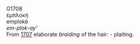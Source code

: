 <body>
  <p>G1708<br>  ἐμπλοκή  <br> emplokē  <br><i>em-plok-ay‘ </i><br>From <a href="g1707.htm">1707</a>  elaborate <i>braiding</i> of the hair: - plaiting.<br></p>
 </body>